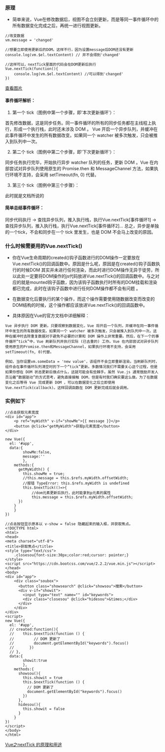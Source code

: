 ### 原理

- 简单来说，Vue在修改数据后，视图不会立刻更新，而是等同一事件循环中的所有数据变化完成之后，再统一进行视图更新。
```
//改变数据
vm.message = 'changed'

//想要立即使用更新后的DOM。这样不行，因为设置message后DOM还没有更新
console.log(vm.$el.textContent) // 并不会得到'changed'

//这样可以，nextTick里面的代码会在DOM更新后执行
Vue.nextTick(function(){
    console.log(vm.$el.textContent) //可以得到'changed'
})
```
[查看图片](https://upload-images.jianshu.io/upload_images/12693563-a8a7b9c46eddd449.png?imageMogr2/auto-orient/strip|imageView2/2/w/423/format/webp)

#### 事件循环解析：

1. 第一个 tick（图例中第一个步骤，即'本次更新循环'）：

首先修改数据，这是同步任务。同一事件循环的所有的同步任务都在主线程上执行，形成一个执行栈，此时还未涉及 DOM 。
Vue 开启一个异步队列，并缓冲在此事件循环中发生的所有数据改变。如果同一个 watcher 被多次触发，只会被推入到队列中一次。

2. 第二个 tick（图例中第二个步骤，即'下次更新循环'）：

同步任务执行完毕，开始执行异步 watcher 队列的任务，更新 DOM 。Vue 在内部尝试对异步队列使用原生的 Promise.then 和 MessageChannel 方法，如果执行环境不支持，会采用 setTimeout(fn, 0) 代替。

3. 第三个 tick（图例中第三个步骤）：

此时就是文档所说的

#### 简单总结事件循环：

同步代码执行 -> 查找异步队列，推入执行栈，执行Vue.nextTick[事件循环1] ->查找异步队列，推入执行栈，执行Vue.nextTick[事件循环2]...
总之，异步是单独的一个tick，不会和同步在一个 tick 里发生，也是 DOM 不会马上改变的原因。

### 什么时候需要用的Vue.nextTick()

- 你在Vue生命周期的created()钩子函数进行的DOM操作一定要放在Vue.nextTick()的回调函数中。原因是什么呢，原因是在created()钩子函数执行的时候DOM 其实并未进行任何渲染，而此时进行DOM操作无异于徒劳，所以此处一定要将DOM操作的js代码放进Vue.nextTick()的回调函数中。与之对应的就是mounted钩子函数，因为该钩子函数执行时所有的DOM挂载和渲染都已完成，此时在该钩子函数中进行任何DOM操作都不会有问题 。

- 在数据变化后要执行的某个操作，而这个操作需要使用随数据改变而改变的DOM结构的时候，这个操作都应该放进Vue.nextTick()的回调函数中。

- 具体原因在Vue的官方文档中详细解释：
```
Vue 异步执行 DOM 更新。只要观察到数据变化，Vue 将开启一个队列，并缓冲在同一事件循环中发生的所有数据改变。如果同一个 watcher 被多次触发，只会被推入到队列中一次。这种在缓冲时去除重复数据对于避免不必要的计算和 DOM 操作上非常重要。然后，在下一个的事件循环“tick”中，Vue 刷新队列并执行实际 (已去重的) 工作。Vue 在内部尝试对异步队列使用原生的Promise.then和MessageChannel，如果执行环境不支持，会采用setTimeout(fn, 0)代替。
```

```
例如，当你设置vm.someData = 'new value'，该组件不会立即重新渲染。当刷新队列时，组件会在事件循环队列清空时的下一个“tick”更新。多数情况我们不需要关心这个过程，但是如果你想在 DOM 状态更新后做点什么，这就可能会有些棘手。虽然 Vue.js 通常鼓励开发人员沿着“数据驱动”的方式思考，避免直接接触 DOM，但是有时我们确实要这么做。为了在数据变化之后等待 Vue 完成更新 DOM ，可以在数据变化之后立即使用Vue.nextTick(callback)。这样回调函数在 DOM 更新完成后就会调用。
```

### 实例如下

```
//点击获取元素宽度
<div id="app">
    <p ref="myWidth" v-if="showMe">{{ message }}</p>
    <button @click="getMyWidth">获取p元素宽度</button>
</div>

new Vue({
  el: '#app',
  data:{  
        showMe:false,
        message:''
        }, 
    methods:{
      getMyWidth() {
        this.showMe = true;
        //this.message = this.$refs.myWidth.offsetWidth;
        //报错 TypeError: this.$refs.myWidth is undefined
        this.$nextTick(()=>{
            //dom元素更新后执行，此时能拿到p元素的属性
            this.message = this.$refs.myWidth.offsetWidth;
      })
    }
    }
})
```

```
//点击按钮显示原本以 v-show = false 隐藏起来的输入框，并获取焦点。
<!DOCTYPE html>
<html>
<head>
<meta charset="utf-8">
<title>获取焦点</title>
<style type="text/css">
    .closesou{font-size:30px;color:red;cursor: pointer;}
</style>
<script src="https://cdn.bootcss.com/vue/2.2.2/vue.min.js"></script>
</head>
<body>
<div id="app">
    <div class="soubox">
      <button class="showsearch" @click="showsou">搜索</button>
      <div v-if="showit">
        <input type="text" name="" id="keywords">
        <div class="closesou" @click="hidesou">&times;</div>
      </div>
    </div>
</div>
<script>
new Vue({
  el: '#app',
  // created:function(){
  //    this.$nextTick(function () {
  //         // DOM 更新了
  //         document.getElementById("keywords").focus()
  //       })
  // },
  data:{  
        showit:true
        }, 
    methods:{
      showsou(){
        this.showit = true
        this.$nextTick(function () {
          // DOM 更新了
          document.getElementById("keywords").focus()
        })
      },
      hidesou(){
        this.showit = false
      }
    }
})
</script>
</body>
</html>
```
[Vue之nextTick 的原理和用途](https://www.jianshu.com/p/b8b35ccf6c60)